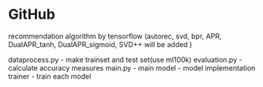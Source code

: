 # GitHub
recommendation algorithm by tensorflow
(autorec, svd, bpr, APR, DualAPR_tanh, DualAPR_sigmoid, SVD++ will be added )

dataprocess.py - make trainset and test set(use ml100k)
evaluation.py - calculate accuracy measures
main.py - main 
model - model implementation
trainer - train each model

